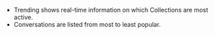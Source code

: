---
---

<a id="section_sbf_15m_5y"></a>

* Trending shows real-time information on which Collections are most active.
* Conversations are listed from most to least popular.
